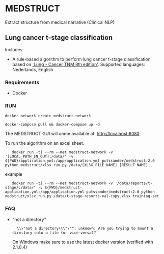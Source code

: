 # MEDSTRUCT

Extract structure from medical narrative (Clinical NLP)
    
## Lung cancer t-stage classification

Includes:

- A rule-based algorithm to perform lung cancer t-stage classification based on ['Lung - Cancer TNM 8th edition'](http://www.radiologyassistant.nl/en/p58ef5eeb172c8/lung-cancer-tnm-8th-edition.html). 
  Supported languages: Nederlands, English
    
### Requirements

- Docker

### RUN 

    docker network create medstruct-network

    docker-compose pull && docker-compose up -d
    
    
The MEDSTRUCT GUI will come available at: [http://localhost:8080](http://localhost:8080])
    
To run the algorithm on an excel sheet.  
   
       docker run -ti --rm --net medstruct-network -v '[LOCAL_PATH_IN_OUT]:/data/' -v ${PWD}/application.yml:/app/application.yml putssander/medstruct:2.0 python medstruct/xlsx_run.py /data/[XLSX_FILE_NAME] [RESULT_NAME]
       
   example
   
       docker run -ti --rm --net medstruct-network -v '/data/reports/t-stage/:/data/' -v ${PWD}/medstruct-application.yml:/app/application.yml putssander/medstruct:2.0 python medstruct/xlsx_run.py /data/t-stage-reports-val-copy.xlsx training-set

  
### FAQ

- "not a directory"

        \\\"not a directory\\\"\"": unknown: Are you trying to mount a directory onto a file (or vice-versa)?

    On Windows make sure to use the latest docker version (verified with 2.1.0.4)
    
